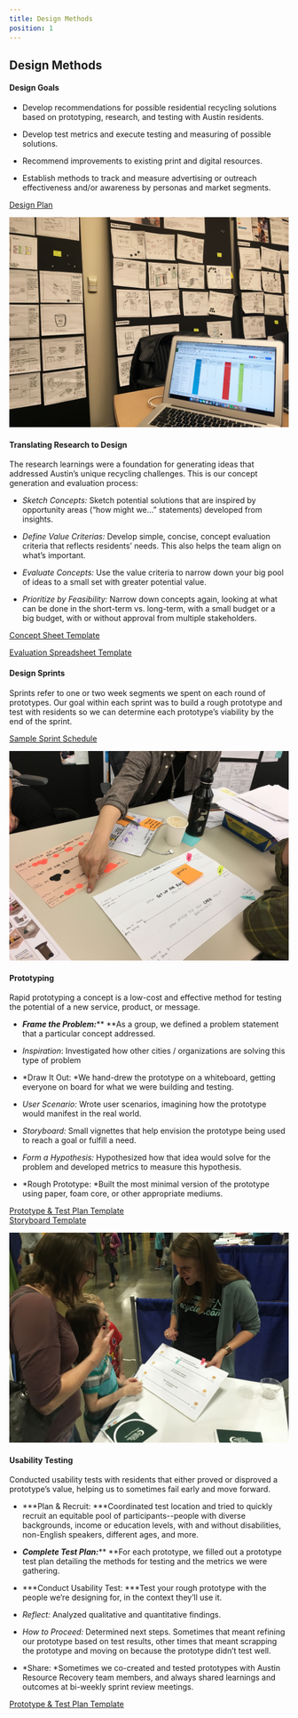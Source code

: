 ```yaml
---
title: Design Methods
position: 1
---
```


## Design Methods

#### Design Goals

* Develop recommendations for possible residential recycling solutions based on prototyping, research, and testing with Austin residents.

* Develop test metrics and execute testing and measuring of possible solutions.

* Recommend improvements to existing print and digital resources.

* Establish methods to track and measure advertising or outreach effectiveness and/or awareness by personas and market segments.

[Design Plan](https://docs.google.com/document/d/1rqR_tuWFXR3g2NHKQ2_4oQ3OKb_h3xm88ZOom_QVEiY/edit?usp=sharing)

![image of design process](/uploads/DesignMethod-ConceptEvaluation.jpg)

#### Translating Research to Design

The research learnings were a foundation for generating ideas that addressed Austin’s unique recycling challenges. This is our concept generation and evaluation process:

* *Sketch Concepts:* Sketch potential solutions that are inspired by opportunity areas (“how might we…” statements) developed from insights.

* *Define Value Criterias:* Develop simple, concise, concept evaluation criteria that reflects residents’ needs. This also helps the team align on what’s important.

* *Evaluate Concepts:* Use the value criteria to narrow down your big pool of ideas to a small set with greater potential value.

* *Prioritize by Feasibility:* Narrow down concepts again, looking at what can be done in the short-term vs. long-term, with a small budget or a big budget, with or without approval from multiple stakeholders.

[Concept Sheet Template](https://docs.google.com/document/d/1l73qK3jtAm5I-5xdqeLI_Y_besYYhwRtEqm-u6Hzx7c/edit?usp=sharing)

[Evaluation Spreadsheet Template](https://docs.google.com/spreadsheets/d/1KdyuqadqUcwr7Yz12LK9EVQz_kvYhz9CBF2IYoZizaU/edit?usp=sharing)

#### Design Sprints

Sprints refer to one or two week segments we spent on each round of prototypes. Our goal within each sprint was to build a rough prototype and test with residents so we can determine each prototype’s viability by the end of the sprint.

[Sample Sprint Schedule](https://docs.google.com/spreadsheets/d/1uCVVK9bhXImivm__Rb0O5O9wMBH5UNrPrCKWjXQGF-c/edit?usp=sharing)

![DesignMethod-RoughPrototypes.jpg](/uploads/DesignMethod-RoughPrototypes.jpg)

#### Prototyping

Rapid prototyping a concept is a low-cost and effective method for testing the potential of a new service, product, or message.

* ***Frame the Problem:***\*\* \*\*As a group, we defined a problem statement that a particular concept addressed.

* *Inspiration*: Investigated how other cities / organizations are solving this type of problem

* \*Draw It Out: \*We hand-drew the prototype on a whiteboard, getting everyone on board for what we were building and testing.

* *User Scenario:* Wrote user scenarios, imagining how the prototype would manifest in the real world.

* *Storyboard:* Small vignettes that help envision the prototype being used to reach a goal or fulfill a need.

* *Form a Hypothesis:* Hypothesized how that idea would solve for the problem and developed metrics to measure this hypothesis.

* \*Rough Prototype: \*Built the most minimal version of the prototype using paper, foam core, or other appropriate mediums.

[Prototype & Test Plan Template](https://docs.google.com/document/d/1bqS9Dc8mK8JcDAfPdFtNj0YXUoFX2xojlMPAp1GaslM/edit?usp=sharing)\
[Storyboard Template](https://docs.google.com/presentation/d/1UACE7gEnpR_rdWTbAc6_DubjkrQ85cPnzG6OQ-5XOyA/edit?usp=sharing)

![DesignMethod-UsabilityTesting.jpg](/uploads/DesignMethod-UsabilityTesting.jpg)

#### Usability Testing

Conducted usability tests with residents that either proved or disproved a prototype’s value, helping us to sometimes fail early and move forward.

* \*\*\*Plan & Recruit: \*\*\*Coordinated test location and tried to quickly recruit an equitable pool of participants--people with diverse backgrounds, income or education levels, with and without disabilities, non-English speakers, different ages, and more.

* ***Complete Test Plan:***\*\* \*\*For each prototype, we filled out a prototype test plan detailing the methods for testing and the metrics we were gathering.

* \*\*\*Conduct Usability Test: \*\*\*Test your rough prototype with the people we’re designing for, in the context they’ll use it.

* *Reflect:* Analyzed qualitative and quantitative findings.

* *How to Proceed:* Determined next steps. Sometimes that meant refining our prototype based on test results, other times that meant scrapping the prototype and moving on because the prototype didn’t test well.

* \*Share: \*Sometimes we co-created and tested prototypes with Austin Resource Recovery team members, and always shared learnings and outcomes at bi-weekly sprint review meetings.

[Prototype & Test Plan Template](https://docs.google.com/document/d/1bqS9Dc8mK8JcDAfPdFtNj0YXUoFX2xojlMPAp1GaslM/edit?usp=sharing)